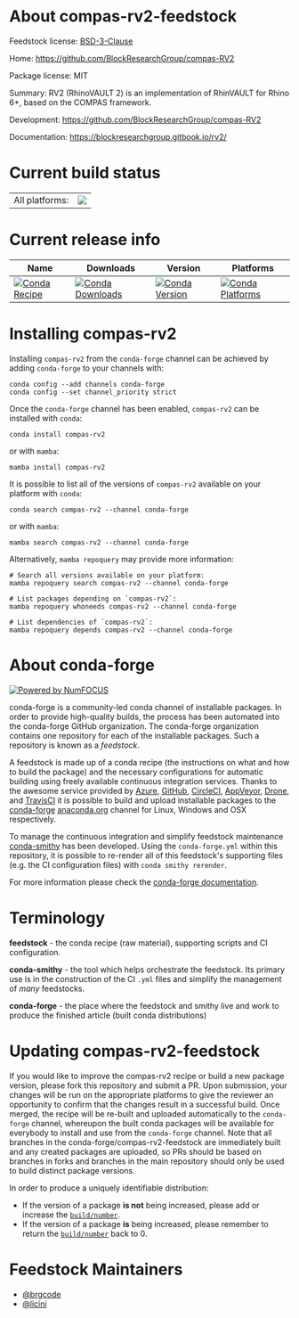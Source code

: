 About compas-rv2-feedstock
==========================

Feedstock license: [BSD-3-Clause](https://github.com/conda-forge/compas-rv2-feedstock/blob/main/LICENSE.txt)

Home: https://github.com/BlockResearchGroup/compas-RV2

Package license: MIT

Summary: RV2 (RhinoVAULT 2) is an implementation of RhinVAULT for Rhino 6+, based on the COMPAS framework.

Development: https://github.com/BlockResearchGroup/compas-RV2

Documentation: https://blockresearchgroup.gitbook.io/rv2/

Current build status
====================


<table><tr><td>All platforms:</td>
    <td>
      <a href="https://dev.azure.com/conda-forge/feedstock-builds/_build/latest?definitionId=15532&branchName=main">
        <img src="https://dev.azure.com/conda-forge/feedstock-builds/_apis/build/status/compas-rv2-feedstock?branchName=main">
      </a>
    </td>
  </tr>
</table>

Current release info
====================

| Name | Downloads | Version | Platforms |
| --- | --- | --- | --- |
| [![Conda Recipe](https://img.shields.io/badge/recipe-compas--rv2-green.svg)](https://anaconda.org/conda-forge/compas-rv2) | [![Conda Downloads](https://img.shields.io/conda/dn/conda-forge/compas-rv2.svg)](https://anaconda.org/conda-forge/compas-rv2) | [![Conda Version](https://img.shields.io/conda/vn/conda-forge/compas-rv2.svg)](https://anaconda.org/conda-forge/compas-rv2) | [![Conda Platforms](https://img.shields.io/conda/pn/conda-forge/compas-rv2.svg)](https://anaconda.org/conda-forge/compas-rv2) |

Installing compas-rv2
=====================

Installing `compas-rv2` from the `conda-forge` channel can be achieved by adding `conda-forge` to your channels with:

```
conda config --add channels conda-forge
conda config --set channel_priority strict
```

Once the `conda-forge` channel has been enabled, `compas-rv2` can be installed with `conda`:

```
conda install compas-rv2
```

or with `mamba`:

```
mamba install compas-rv2
```

It is possible to list all of the versions of `compas-rv2` available on your platform with `conda`:

```
conda search compas-rv2 --channel conda-forge
```

or with `mamba`:

```
mamba search compas-rv2 --channel conda-forge
```

Alternatively, `mamba repoquery` may provide more information:

```
# Search all versions available on your platform:
mamba repoquery search compas-rv2 --channel conda-forge

# List packages depending on `compas-rv2`:
mamba repoquery whoneeds compas-rv2 --channel conda-forge

# List dependencies of `compas-rv2`:
mamba repoquery depends compas-rv2 --channel conda-forge
```


About conda-forge
=================

[![Powered by
NumFOCUS](https://img.shields.io/badge/powered%20by-NumFOCUS-orange.svg?style=flat&colorA=E1523D&colorB=007D8A)](https://numfocus.org)

conda-forge is a community-led conda channel of installable packages.
In order to provide high-quality builds, the process has been automated into the
conda-forge GitHub organization. The conda-forge organization contains one repository
for each of the installable packages. Such a repository is known as a *feedstock*.

A feedstock is made up of a conda recipe (the instructions on what and how to build
the package) and the necessary configurations for automatic building using freely
available continuous integration services. Thanks to the awesome service provided by
[Azure](https://azure.microsoft.com/en-us/services/devops/), [GitHub](https://github.com/),
[CircleCI](https://circleci.com/), [AppVeyor](https://www.appveyor.com/),
[Drone](https://cloud.drone.io/welcome), and [TravisCI](https://travis-ci.com/)
it is possible to build and upload installable packages to the
[conda-forge](https://anaconda.org/conda-forge) [anaconda.org](https://anaconda.org/)
channel for Linux, Windows and OSX respectively.

To manage the continuous integration and simplify feedstock maintenance
[conda-smithy](https://github.com/conda-forge/conda-smithy) has been developed.
Using the ``conda-forge.yml`` within this repository, it is possible to re-render all of
this feedstock's supporting files (e.g. the CI configuration files) with ``conda smithy rerender``.

For more information please check the [conda-forge documentation](https://conda-forge.org/docs/).

Terminology
===========

**feedstock** - the conda recipe (raw material), supporting scripts and CI configuration.

**conda-smithy** - the tool which helps orchestrate the feedstock.
                   Its primary use is in the construction of the CI ``.yml`` files
                   and simplify the management of *many* feedstocks.

**conda-forge** - the place where the feedstock and smithy live and work to
                  produce the finished article (built conda distributions)


Updating compas-rv2-feedstock
=============================

If you would like to improve the compas-rv2 recipe or build a new
package version, please fork this repository and submit a PR. Upon submission,
your changes will be run on the appropriate platforms to give the reviewer an
opportunity to confirm that the changes result in a successful build. Once
merged, the recipe will be re-built and uploaded automatically to the
`conda-forge` channel, whereupon the built conda packages will be available for
everybody to install and use from the `conda-forge` channel.
Note that all branches in the conda-forge/compas-rv2-feedstock are
immediately built and any created packages are uploaded, so PRs should be based
on branches in forks and branches in the main repository should only be used to
build distinct package versions.

In order to produce a uniquely identifiable distribution:
 * If the version of a package **is not** being increased, please add or increase
   the [``build/number``](https://docs.conda.io/projects/conda-build/en/latest/resources/define-metadata.html#build-number-and-string).
 * If the version of a package **is** being increased, please remember to return
   the [``build/number``](https://docs.conda.io/projects/conda-build/en/latest/resources/define-metadata.html#build-number-and-string)
   back to 0.

Feedstock Maintainers
=====================

* [@brgcode](https://github.com/brgcode/)
* [@licini](https://github.com/licini/)

